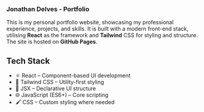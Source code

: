 ### Jonathan Delves - Portfolio

This is my personal portfolio website, showcasing my professional experience, projects, and skills. It is built with a modern front-end stack, utilising **React** as the framework and **Tailwind** CSS for styling and structure.
The site is hosted on **GitHub Pages**.

## Tech Stack ##

* ⚛️ React – Component-based UI development
* 🎨 Tailwind CSS – Utility-first styling
* 📄 JSX – Declarative UI structure
* 🌐 JavaScript (ES6+) – Core scripting
* 🖌️ CSS – Custom styling where needed